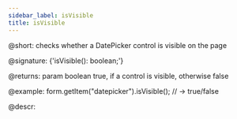 ```yaml
---
sidebar_label: isVisible
title: isVisible
---          
```


@short: checks whether a DatePicker control is visible on the page

@signature: {'isVisible(): boolean;'}

@returns:
param   boolean     true, if a control is visible, otherwise false


@example:
form.getItem("datepicker").isVisible(); 
// -> true/false


@descr:


